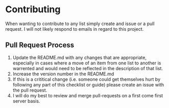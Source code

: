 # Contributing

When wanting to contribute to any list simply create and issue or a pull request. I will not likely respond to emails in
regard to this project.

## Pull Request Process

1. Update the README.md with any changes that are appropriate, especially in cases where a move of an item from one list to another is warrented and would need to be reflected in the description of that list.
2. Increase the version number in the README.md
3. If this is a crititical change (i.e. someone could get themselves hurt by following any part of this checklist or guide) please create an issue with the pull request.
4. I will do my best to review and merge pull-requests on a first come first server basis.
